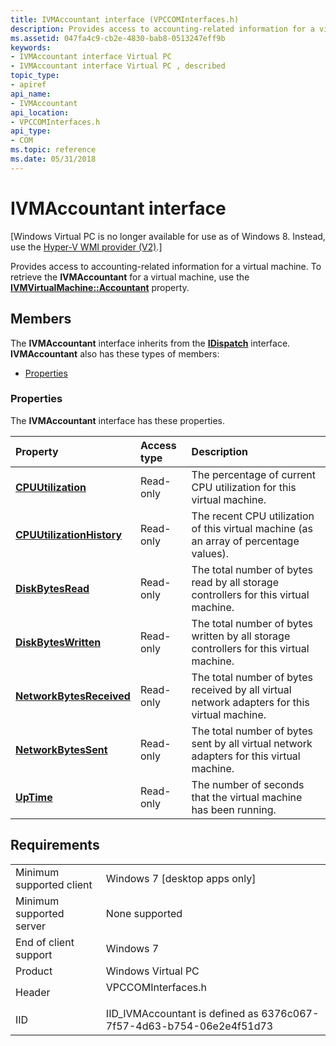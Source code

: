 ```yaml
---
title: IVMAccountant interface (VPCCOMInterfaces.h)
description: Provides access to accounting-related information for a virtual machine.
ms.assetid: 047fa4c9-cb2e-4830-bab8-0513247eff9b
keywords:
- IVMAccountant interface Virtual PC
- IVMAccountant interface Virtual PC , described
topic_type:
- apiref
api_name:
- IVMAccountant
api_location:
- VPCCOMInterfaces.h
api_type:
- COM
ms.topic: reference
ms.date: 05/31/2018
---
```


# IVMAccountant interface

\[Windows Virtual PC is no longer available for use as of Windows 8. Instead, use the [Hyper-V WMI provider (V2)](https://docs.microsoft.com/windows/desktop/HyperV_v2/windows-virtualization-portal).\]

Provides access to accounting-related information for a virtual machine. To retrieve the **IVMAccountant** for a virtual machine, use the [**IVMVirtualMachine::Accountant**](ivmvirtualmachine-accountant.md) property.

## Members

The **IVMAccountant** interface inherits from the [**IDispatch**](https://msdn.microsoft.com/en-us/library/ms221608(v=VS.71).aspx) interface. **IVMAccountant** also has these types of members:

-   [Properties](#properties)

### Properties

The **IVMAccountant** interface has these properties.



| Property                                                                        | Access type          | Description                                                                                             |
|:--------------------------------------------------------------------------------|:---------------------|:--------------------------------------------------------------------------------------------------------|
| [**CPUUtilization**](ivmaccountant-cpuutilization.md)<br/>               | Read-only<br/> | The percentage of current CPU utilization for this virtual machine.<br/>                          |
| [**CPUUtilizationHistory**](ivmaccountant-cpuutilizationhistory.md)<br/> | Read-only<br/> | The recent CPU utilization of this virtual machine (as an array of percentage values).<br/>       |
| [**DiskBytesRead**](ivmaccountant-diskbytesread.md)<br/>                 | Read-only<br/> | The total number of bytes read by all storage controllers for this virtual machine.<br/>          |
| [**DiskBytesWritten**](ivmaccountant-diskbyteswritten.md)<br/>           | Read-only<br/> | The total number of bytes written by all storage controllers for this virtual machine.<br/>       |
| [**NetworkBytesReceived**](ivmaccountant-networkbytesreceived.md)<br/>   | Read-only<br/> | The total number of bytes received by all virtual network adapters for this virtual machine.<br/> |
| [**NetworkBytesSent**](ivmaccountant-networkbytessent.md)<br/>           | Read-only<br/> | The total number of bytes sent by all virtual network adapters for this virtual machine.<br/>     |
| [**UpTime**](ivmaccountant-uptime.md)<br/>                               | Read-only<br/> | The number of seconds that the virtual machine has been running.<br/>                             |



 

## Requirements



|                                     |                                                                                               |
|-------------------------------------|-----------------------------------------------------------------------------------------------|
| Minimum supported client<br/> | Windows 7 \[desktop apps only\]<br/>                                                    |
| Minimum supported server<br/> | None supported<br/>                                                                     |
| End of client support<br/>    | Windows 7<br/>                                                                          |
| Product<br/>                  | Windows Virtual PC<br/>                                                                 |
| Header<br/>                   | <dl> <dt>VPCCOMInterfaces.h</dt> </dl> |
| IID<br/>                      | IID\_IVMAccountant is defined as 6376c067-7f57-4d63-b754-06e2e4f51d73<br/>              |



 

 





